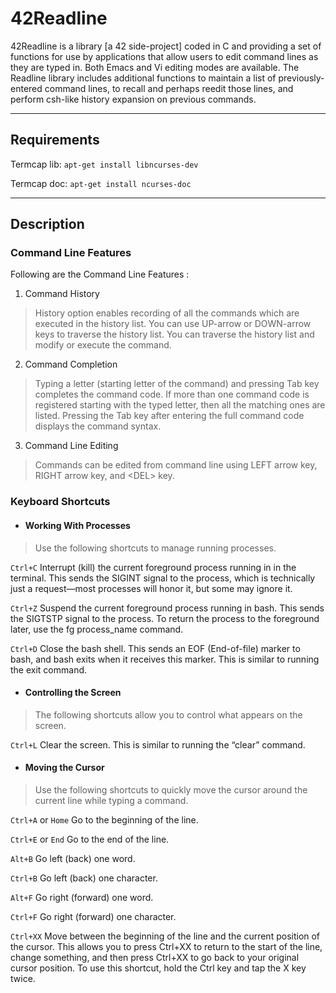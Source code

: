 # 42Readline

42Readline is a library [a 42 side-project] coded in C and providing a set of functions for use by applications that allow users to edit command lines as they are typed in. Both Emacs and Vi editing modes are available. The Readline library includes additional functions to maintain a list of previously-entered command lines, to recall and perhaps reedit those lines, and perform csh-like history expansion on previous commands.

---

## Requirements

Termcap lib:
`apt-get install libncurses-dev`

Termcap doc:
`apt-get install ncurses-doc`

---

## Description

### Command Line Features

Following are the Command Line Features :

1. Command History

> History option enables recording of all the commands which are executed in the history list. You can use UP-arrow or DOWN-arrow keys to traverse the history list. You can traverse the history list and modify or execute the command.


2. Command Completion

> Typing a letter (starting letter of the command) and pressing Tab key completes the command code. If more than one command code is registered starting with the typed letter, then all the matching ones are listed. Pressing the Tab key after entering the full command code displays the command syntax.


3. Command Line Editing

> Commands can be edited from command line using LEFT arrow key, RIGHT arrow key, and \<DEL\> key.


### Keyboard Shortcuts

- #### Working With Processes

> Use the following shortcuts to manage running processes.

`Ctrl+C` Interrupt (kill) the current foreground process running in in the terminal. This sends the SIGINT signal to the process, which is technically just a request—most processes will honor it, but some may ignore it.

`Ctrl+Z` Suspend the current foreground process running in bash. This sends the SIGTSTP signal to the process. To return the process to the foreground later, use the fg process_name command.

`Ctrl+D` Close the bash shell. This sends an EOF (End-of-file) marker to bash, and bash exits when it receives this marker. This is similar to running the exit command.

- #### Controlling the Screen

> The following shortcuts allow you to control what appears on the screen.

`Ctrl+L` Clear the screen. This is similar to running the “clear” command.

- #### Moving the Cursor

> Use the following shortcuts to quickly move the cursor around the current line while typing a command.

`Ctrl+A` or `Home` Go to the beginning of the line.

`Ctrl+E` or `End` Go to the end of the line.

`Alt+B` Go left (back) one word.

`Ctrl+B` Go left (back) one character.

`Alt+F` Go right (forward) one word.

`Ctrl+F` Go right (forward) one character.

`Ctrl+XX` Move between the beginning of the line and the current position of the cursor. This allows you to press Ctrl+XX to return to the start of the line, change something, and then press Ctrl+XX to go back to your original cursor position. To use this shortcut, hold the Ctrl key and tap the X key twice.
